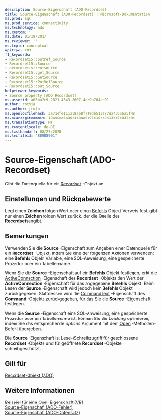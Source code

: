 ```yaml
---
description: Source-Eigenschaft (ADO-Recordset)
title: Source-Eigenschaft (ADO-Recordset) | Microsoft-Dokumentation
ms.prod: sql
ms.prod_service: connectivity
ms.technology: ado
ms.custom: ''
ms.date: 01/19/2017
ms.reviewer: ''
ms.topic: conceptual
apitype: COM
f1_keywords:
- Recordset15::putref_Source
- Recordset15::Source
- Recordset15::PutSource
- Recordset15::get_Source
- Recordset15::GetSource
- Recordset15::PutRefSource
- Recordset15::put_Source
helpviewer_keywords:
- Source property [ADO Recordset]
ms.assetid: a05ba2c9-2821-4343-8607-4de9b764ec91
author: rothja
ms.author: jroth
ms.openlocfilehash: 3a71efe111a58ab8f799db512e77da4365ba5f48
ms.sourcegitcommit: 18a98ea6a30d448aa6195e10ea2413be7e837e94
ms.translationtype: MT
ms.contentlocale: de-DE
ms.lasthandoff: 08/27/2020
ms.locfileid: "88988901"
---
```

# <a name="source-property-ado-recordset"></a>Source-Eigenschaft (ADO-Recordset)
Gibt die Datenquelle für ein [Recordset](./recordset-object-ado.md) -Objekt an.  
  
## <a name="settings-and-return-values"></a>Einstellungen und Rückgabewerte  
 Legt einen **Zeichen** folgen Wert oder einen [Befehls](./command-object-ado.md) Objekt Verweis fest. gibt nur einen **Zeichen** folgen Wert zurück, der die Quelle des **Recordsets**angibt.  
  
## <a name="remarks"></a>Bemerkungen  
 Verwenden Sie die **Source** -Eigenschaft zum Angeben einer Datenquelle für ein **Recordset** -Objekt, indem Sie eine der folgenden Aktionen verwenden: eine **Befehls** Objekt Variable, eine SQL-Anweisung, eine gespeicherte Prozedur oder ein Tabellenname.  
  
 Wenn Sie die **Source** -Eigenschaft auf ein **Befehls** Objekt festlegen, erbt die [ActiveConnection](./activeconnection-property-ado.md) -Eigenschaft des **Recordset** -Objekts den Wert der **ActiveConnection** -Eigenschaft für das angegebene **Befehls** Objekt. Beim Lesen der **Source** -Eigenschaft wird jedoch kein **Befehls** Objekt zurückgegeben. Stattdessen wird die [CommandText](./commandtext-property-ado.md) -Eigenschaft des **Command** -Objekts zurückgegeben, für das Sie die **Source** -Eigenschaft festlegen.  
  
 Wenn die **Source** -Eigenschaft eine SQL-Anweisung, eine gespeicherte Prozedur oder ein Tabellenname ist, können Sie die Leistung optimieren, indem Sie das entsprechende *options* Argument mit dem [Open](./open-method-ado-recordset.md) -Methoden-Befehl übergeben.  
  
 Die **Source** -Eigenschaft ist Lese-/Schreibzugriff für geschlossene **Recordset** -Objekte und für geöffnete **Recordset** -Objekte schreibgeschützt.  
  
## <a name="applies-to"></a>Gilt für  
 [Recordset-Objekt (ADO)](./recordset-object-ado.md)  
  
## <a name="see-also"></a>Weitere Informationen  
 [Beispiel für eine Quell Eigenschaft (VB)](./source-property-example-vb.md)   
 [Source-Eigenschaft (ADO-Fehler)](./source-property-ado-error.md)   
 [Source-Eigenschaft (ADO-Datensatz)](./source-property-ado-record.md)
